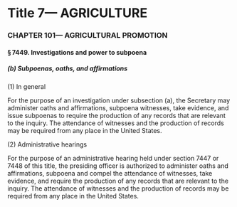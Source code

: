 
# Title 7— AGRICULTURE
### CHAPTER 101— AGRICULTURAL PROMOTION
#### § 7449. Investigations and power to subpoena
##### (b) Subpoenas, oaths, and affirmations

(1) In general

For the purpose of an investigation under subsection (a), the Secretary may administer oaths and affirmations, subpoena witnesses, take evidence, and issue subpoenas to require the production of any records that are relevant to the inquiry. The attendance of witnesses and the production of records may be required from any place in the United States.

(2) Administrative hearings

For the purpose of an administrative hearing held under section 7447 or 7448 of this title, the presiding officer is authorized to administer oaths and affirmations, subpoena and compel the attendance of witnesses, take evidence, and require the production of any records that are relevant to the inquiry. The attendance of witnesses and the production of records may be required from any place in the United States.
